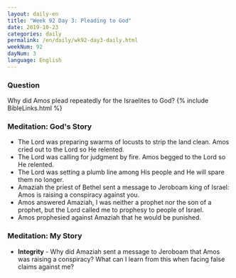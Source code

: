 ```yaml
---
layout: daily-en
title: "Week 92 Day 3: Pleading to God"
date: 2019-10-23 
categories: daily
permalink: /en/daily/wk92-day3-daily.html
weekNum: 92
dayNum: 3
language: English
---
```

### Question     
Why did Amos plead repeatedly for the Israelites to God?
{% include BibleLinks.html %} 
### Meditation: God's Story   
+ The Lord was preparing swarms of locusts to strip the land clean. Amos cried out to the Lord so He relented. 
+ The Lord was calling for judgment by fire. Amos begged to the Lord so He relented. 
+ The Lord was setting a plumb line among His people and He will spare them no longer. 
+ Amaziah the priest of Bethel sent a message to Jeroboam king of Israel: Amos is raising a conspiracy against you. 
+ Amos answered Amaziah, I was neither a prophet nor the son of a prophet, but the Lord called me to prophesy to people of Israel. 
+ Amos prophesied against Amaziah that he would be punished. 
### Meditation: My Story   
+ **Integrity** - Why did Amaziah sent a message to Jeroboam that Amos was raising a conspiracy? What can I learn from this when facing false claims against me? 

